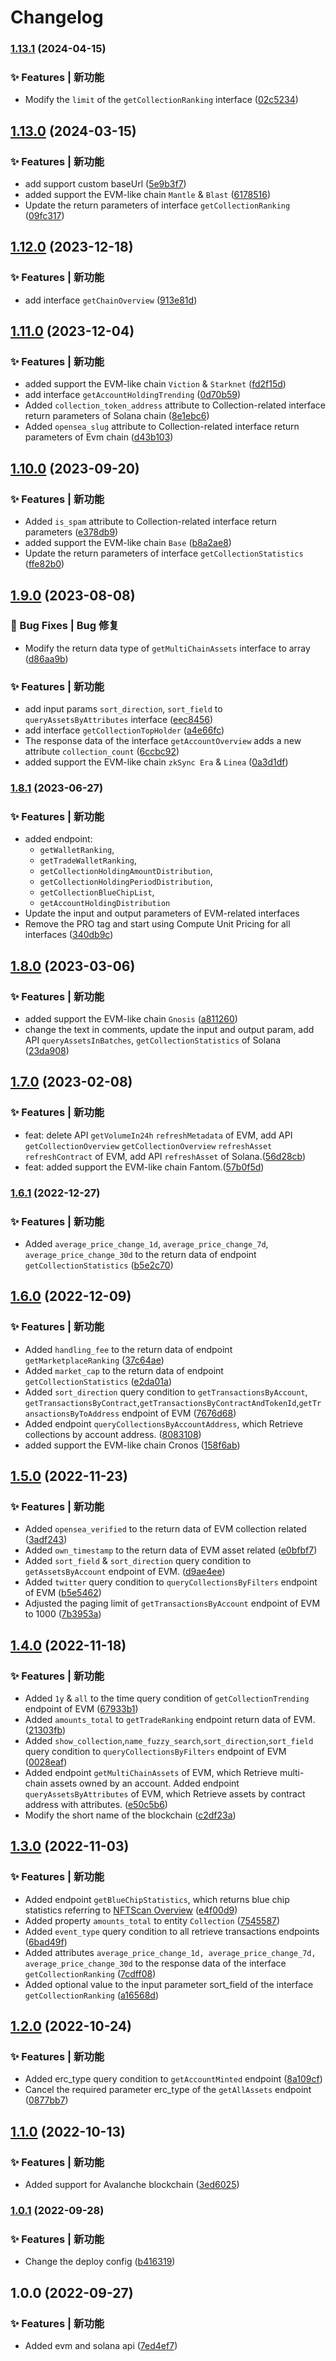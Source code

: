 # Changelog
### [1.13.1](https://github.com/nftscan-official/nftscan-api-js-sdk/compare/v1.13.0...v1.13.1) (2024-04-15)


### ✨ Features | 新功能

* Modify the `limit` of the `getCollectionRanking` interface ([02c5234](https://github.com/nftscan-official/nftscan-api-js-sdk/commit/02c523470cf7aebf8a4a81db1497ec9716912e84))

## [1.13.0](https://github.com/nftscan-official/nftscan-api-js-sdk/compare/v1.12.0...v1.13.0) (2024-03-15)


### ✨ Features | 新功能

* add support custom baseUrl ([5e9b3f7](https://github.com/nftscan-official/nftscan-api-js-sdk/commit/5e9b3f7e1e88d4343f69dedcd239139fcadb9552))
* added support the EVM-like chain `Mantle` & `Blast` ([6178516](https://github.com/nftscan-official/nftscan-api-js-sdk/commit/61785161bbcc06c255af6ada6bfc967d225b9edf))
* Update the return parameters of interface `getCollectionRanking` ([09fc317](https://github.com/nftscan-official/nftscan-api-js-sdk/commit/09fc317635ddf9a0c2e22a72bdb05c23d024d885))

## [1.12.0](https://github.com/nftscan-official/nftscan-api-js-sdk/compare/v1.11.0...v1.12.0) (2023-12-18)


### ✨ Features | 新功能

* add interface `getChainOverview` ([913e81d](https://github.com/nftscan-official/nftscan-api-js-sdk/commit/913e81df178c0319978f24b100d71a5760d8ddf0))

## [1.11.0](https://github.com/nftscan-official/nftscan-api-js-sdk/compare/v1.10.0...v1.11.0) (2023-12-04)


### ✨ Features | 新功能

* added support the EVM-like chain `Viction` & `Starknet` ([fd2f15d](https://github.com/nftscan-official/nftscan-api-js-sdk/commit/fd2f15d9d899e2abe2cf5fb6279b1303bb41af04))
* add interface `getAccountHoldingTrending` ([0d70b59](https://github.com/nftscan-official/nftscan-api-js-sdk/commit/0d70b591a6207b9742a04baab0a313f933806a87))
* Added `collection_token_address` attribute to Collection-related interface return parameters of Solana chain ([8e1ebc6](https://github.com/nftscan-official/nftscan-api-js-sdk/commit/8e1ebc6c5876736ed83a25ec30f60942dcf60cd7))
* Added `opensea_slug` attribute to Collection-related interface return parameters of Evm chain ([d43b103](https://github.com/nftscan-official/nftscan-api-js-sdk/commit/d43b1035425b573607490d201353dc589e01d3db))

## [1.10.0](https://github.com/nftscan-official/nftscan-api-js-sdk/compare/v1.9.0...v1.10.0) (2023-09-20)


### ✨ Features | 新功能

* Added `is_spam` attribute to Collection-related interface return parameters ([e378db9](https://github.com/nftscan-official/nftscan-api-js-sdk/commit/e378db9da98a33c6826226a44bd8684e033ed016))
* added support the EVM-like chain `Base` ([b8a2ae8](https://github.com/nftscan-official/nftscan-api-js-sdk/commit/b8a2ae8334153f4f3b1da623a38000309d989013))
* Update the return parameters of interface `getCollectionStatistics` ([ffe82b0](https://github.com/nftscan-official/nftscan-api-js-sdk/commit/ffe82b0ed119694d7a19cbb5fac460769fb6ea36))

## [1.9.0](https://github.com/nftscan-official/nftscan-api-js-sdk/compare/v1.8.1...v1.9.0) (2023-08-08)


### 🐛 Bug Fixes | Bug 修复

* Modify the return data type of `getMultiChainAssets` interface to array ([d86aa9b](https://github.com/nftscan-official/nftscan-api-js-sdk/commit/d86aa9b553c7345bbfe4f7fc3d9541920b036181))


### ✨ Features | 新功能

* add input params `sort_direction`, `sort_field` to `queryAssetsByAttributes` interface ([eec8456](https://github.com/nftscan-official/nftscan-api-js-sdk/commit/eec845629536f5bb8ef306e58be35acc32290981))
* add interface `getCollectionTopHolder` ([a4e66fc](https://github.com/nftscan-official/nftscan-api-js-sdk/commit/a4e66fc9a5bc72eec5b587a6cb9078f0b75fc6df))
* The response data of the interface `getAccountOverview` adds a new attribute `collection_count` ([6ccbc92](https://github.com/nftscan-official/nftscan-api-js-sdk/commit/6ccbc920602794a2562e88246df8b170d61a970d))
* added support the EVM-like chain `zkSync Era` & `Linea` ([0a3d1df](https://github.com/nftscan-official/nftscan-api-js-sdk/commit/0a3d1df8b5558e12ab8738392260ef59db209232))

### [1.8.1](https://github.com/nftscan-official/nftscan-api-js-sdk/compare/v1.8.0...v1.8.1) (2023-06-27)


### ✨ Features | 新功能

- added endpoint:
  - `getWalletRanking`,
  - `getTradeWalletRanking`,
  - `getCollectionHoldingAmountDistribution`,
  - `getCollectionHoldingPeriodDistribution`,
  - `getCollectionBlueChipList`,
  - `getAccountHoldingDistribution`
- Update the input and output parameters of EVM-related interfaces
- Remove the PRO tag and start using Compute Unit Pricing for all interfaces ([340db9c](https://github.com/nftscan-official/nftscan-api-js-sdk/commit/340db9caf281cd919e721055d49f92da9d5e2c28))

## [1.8.0](https://github.com/nftscan-official/nftscan-api-js-sdk/compare/v2.0.0...v1.8.0) (2023-03-06)


### ✨ Features | 新功能

* added support the EVM-like chain `Gnosis` ([a811260](https://github.com/nftscan-official/nftscan-api-js-sdk/commit/a811260ac436e9f59cc282e34d0c7e1a95aaca33))
* change the text in comments, update the input and output param, add API `queryAssetsInBatches`, `getCollectionStatistics` of Solana ([23da908](https://github.com/nftscan-official/nftscan-api-js-sdk/commit/23da9088614cf2b0ce28d13890e1885c78ffcfe2))

## [1.7.0](https://github.com/nftscan-official/nftscan-api-js-sdk/compare/v2.0.0...v1.7.0) (2023-02-08)


### ✨ Features | 新功能

* feat: delete API `getVolumeIn24h` `refreshMetadata` of EVM, add API `getCollectionOverview` `getCollectionOverview` `refreshAsset` `refreshContract` of EVM, add API `refreshAsset` of Solana.([56d28cb](https://github.com/nftscan-official/nftscan-api-js-sdk/commit/56d28cb11565971868e96650f84a825c958861e6))
* feat: added support the EVM-like chain Fantom.([57b0f5d](https://github.com/nftscan-official/nftscan-api-js-sdk/commit/57b0f5dacc5202708cafa00cd86840f5129b9932))

### [1.6.1](https://github.com/nftscan-official/nftscan-api-js-sdk/compare/v1.6.0...v1.6.1) (2022-12-27)


### ✨ Features | 新功能

* Added `average_price_change_1d`, `average_price_change_7d`, `average_price_change_30d` to the return data of endpoint `getCollectionStatistics` ([b5e2c70](https://github.com/nftscan-official/nftscan-api-js-sdk/commit/b5e2c7053a5a2b8253fe3c9332d0bf207a14480a))

## [1.6.0](https://github.com/nftscan-official/nftscan-api-js-sdk/compare/v1.5.0...v1.6.0) (2022-12-09)


### ✨ Features | 新功能

* Added `handling_fee` to the return data of endpoint `getMarketplaceRanking` ([37c64ae](https://github.com/nftscan-official/nftscan-api-js-sdk/commit/37c64ae6a6af9a4f8283da3f1f4fd6f9740cb5e2))
* Added `market_cap` to the return data of endpoint `getCollectionStatistics` ([e2da01a](https://github.com/nftscan-official/nftscan-api-js-sdk/commit/e2da01ac180e425d113dd8b76d02593be6fe950a))
* Added `sort_direction` query condition to `getTransactionsByAccount`, `getTransactionsByContract`,`getTransactionsByContractAndTokenId`,`getTransactionsByToAddress` endpoint of EVM ([7676d68](https://github.com/nftscan-official/nftscan-api-js-sdk/commit/7676d682ccf2e4aae2e9e99eac9e041cc9fd6846))
* Added endpoint `queryCollectionsByAccountAddress`, which Retrieve collections by account address. ([8083108](https://github.com/nftscan-official/nftscan-api-js-sdk/commit/80831085bd1f1dfc611a8ea1f659a8a5e06eb740))
* added support the EVM-like chain Cronos ([158f6ab](https://github.com/nftscan-official/nftscan-api-js-sdk/commit/158f6ab0ced2867b15bf21e0fa5cc66686b82288))

## [1.5.0](https://github.com/nftscan-official/nftscan-api-js-sdk/compare/v1.4.0...v1.5.0) (2022-11-23)


### ✨ Features | 新功能

* Added `opensea_verified` to the return data of EVM collection related ([3adf243](https://github.com/nftscan-official/nftscan-api-js-sdk/commit/3adf24350facbd0d5af840f0262fae1386a5624f))
* Added `own_timestamp` to the return data of EVM asset related ([e0bfbf7](https://github.com/nftscan-official/nftscan-api-js-sdk/commit/e0bfbf75e935bacd2b445a4516d1a22214fd6bab))
* Added `sort_field` & `sort_direction` query condition to `getAssetsByAccount` endpoint of EVM. ([d9ae4ee](https://github.com/nftscan-official/nftscan-api-js-sdk/commit/d9ae4eec86a5e32cd0ba8dd6e12890f9767b9f80))
* Added `twitter` query condition to `queryCollectionsByFilters` endpoint of EVM ([b5e5462](https://github.com/nftscan-official/nftscan-api-js-sdk/commit/b5e5462ab9a5ec3b515b102df85be99c4bc4dac3))
* Adjusted the paging limit of `getTransactionsByAccount` endpoint of EVM to 1000 ([7b3953a](https://github.com/nftscan-official/nftscan-api-js-sdk/commit/7b3953ab165f33ac2b04661279cc29ae282a9790))

## [1.4.0](https://github.com/nftscan-official/nftscan-api-js-sdk/compare/v1.3.0...v1.4.0) (2022-11-18)


### ✨ Features | 新功能

*  Added `1y` & `all` to the time query condition of `getCollectionTrending` endpoint of EVM ([67933b1](https://github.com/nftscan-official/nftscan-api-js-sdk/commit/67933b1da394074280e5761770e2a6c1b9d6d405))
* Added `amounts_total` to `getTradeRanking` endpoint return data of EVM. ([21303fb](https://github.com/nftscan-official/nftscan-api-js-sdk/commit/21303fb8c9be04739e3b68e24ad0933d239f9964))
* Added `show_collection`,`name_fuzzy_search`,`sort_direction`,`sort_field` query condition to `queryCollectionsByFilters` endpoint of EVM ([0028eaf](https://github.com/nftscan-official/nftscan-api-js-sdk/commit/0028eaf793cf8e4a4c8f2b59d0efd660af37660e))
* Added endpoint `getMultiChainAssets` of EVM, which Retrieve multi-chain assets owned by an account. Added endpoint `queryAssetsByAttributes` of EVM, which Retrieve assets by contract address with attributes. ([e50c5b6](https://github.com/nftscan-official/nftscan-api-js-sdk/commit/e50c5b6d2021b3065b5e155dcb6785606f4852ba))
* Modify the short name of the blockchain ([c2df23a](https://github.com/nftscan-official/nftscan-api-js-sdk/commit/c2df23ae0d9fa18a30d74c1244c6d79e602286d4))

## [1.3.0](https://github.com/nftscan-official/nftscan-api-js-sdk/compare/v1.2.0...v1.3.0) (2022-11-03)


### ✨ Features | 新功能

* Added endpoint `getBlueChipStatistics`, which returns blue chip statistics referring to [NFTScan Overview](https://www.nftscan.com/0xbc4ca0eda7647a8ab7c2061c2e118a18a936f13d?module=Analytics) ([e4f00d9](https://github.com/nftscan-official/nftscan-api-js-sdk/commit/e4f00d9853419b7641dad7cdce14ce7cbe7316c3))
* Added property `amounts_total` to entity `Collection` ([7545587](https://github.com/nftscan-official/nftscan-api-js-sdk/commit/75455870b0566c06861d7547e450e983ac87f9b5))
* Added `event_type` query condition to all retrieve transactions endpoints ([6bad49f](https://github.com/nftscan-official/nftscan-api-js-sdk/commit/6bad49fbc1e3c9758dbb4c059e23571803e1e730))
* Added attributes `average_price_change_1d, average_price_change_7d, average_price_change_30d` to the response data of the interface `getCollectionRanking` ([7cdff08](https://github.com/nftscan-official/nftscan-api-js-sdk/commit/7cdff0857bc78e1f50fdd23f4eee888bacbaf350))
* Added optional value to the input parameter sort_field of the interface `getCollectionRanking` ([a16568d](https://github.com/nftscan-official/nftscan-api-js-sdk/commit/a16568d4ac54f3d2f71ee23a4b120b1e6ddb8b14))

## [1.2.0](https://github.com/nftscan-official/nftscan-api-js-sdk/compare/v1.1.0...v1.2.0) (2022-10-24)


### ✨ Features | 新功能

* Added erc_type query condition to `getAccountMinted` endpoint ([8a109cf](https://github.com/nftscan-official/nftscan-api-js-sdk/commit/8a109cf72bf55263674fa9343d1bd9a6e3cd8733))
* Cancel the required parameter erc_type of the `getAllAssets` endpoint ([0877bb7](https://github.com/nftscan-official/nftscan-api-js-sdk/commit/0877bb7dbed6b3a41edf3a396a052bb99690042d))

## [1.1.0](https://github.com/nftscan-official/nftscan-api-js-sdk/compare/v1.0.1...v1.1.0) (2022-10-13)


### ✨ Features | 新功能

* Added support for Avalanche blockchain ([3ed6025](https://github.com/nftscan-official/nftscan-api-js-sdk/commit/3ed6025a662fbfb5c60e49676afc5810cf36f1f0))


### [1.0.1](https://github.com/nftscan2022/nftscan-api-js-sdk/compare/v1.0.0...v1.0.1) (2022-09-28)


### ✨ Features | 新功能

* Change the deploy config ([b416319](https://github.com/nftscan2022/nftscan-api-js-sdk/commit/b416319e11d304b11f5f7041660e97e94345b465))

## 1.0.0 (2022-09-27)


### ✨ Features | 新功能

* Added evm and solana api ([7ed4ef7](https://github.com/nftscan2022/nftscan-api-js-sdk/commit/7ed4ef797f61cd256aa32cb1987275545a369d74))

